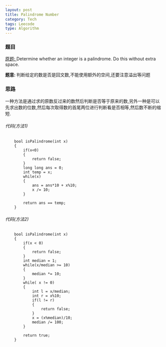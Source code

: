 ```yaml
---
layout: post
title: Palindrome Number
category: Tech
tags: Leecode
type: Algorithm
---
```


### 题目
[原题: ](//oj.leetcode.com/problems/palindrome-number/)Determine whether an integer is a palindrome. Do this without extra space.

<b>题意: </b>判断给定的数是否是回文数,不能使用额外的空间,还要注意溢出等问题

### 思路
一种方法是通过求的原数反过来的数然后判断是否等于原来的数,另外一种是可以先求出数的位数,然后每次取得数的首尾两位进行判断看是否相等,然后数不断的缩短.

###### 代码(方法1)

		bool isPalindrome(int x) 
        {
            if(x<0)
            {
                return false;
            }
            long long ans = 0;
            int temp = x;
            while(x)
            {
                ans = ans*10 + x%10;
                x /= 10;
            }
            
            return ans == temp;
        }

###### 代码(方法2)

		bool isPalindrome(int x) 
        {
            if(x < 0)
            {
                return false;
            }
            int median = 1;
            while(x/median >= 10)
            {
                median *= 10;
            }
            while( x != 0)
            {
                int l = x/median;
                int r = x%10;
                if(l != r)
                {
                    return false;
                }
                x = (x%median)/10;
                median /= 100;
            }
            
            return true;
        }
